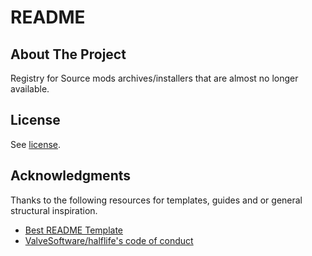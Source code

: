 # README

## About The Project

Registry for Source mods archives/installers that are almost no longer available.

## License

See [license](LICENSE.md).

## Acknowledgments

Thanks to the following resources for templates, guides and or general structural inspiration.

- [Best README Template](https://github.com/othneildrew/Best-README-Template)
- [ValveSoftware/halflife's code of conduct](https://github.com/ValveSoftware/halflife?tab=readme-ov-file#conduct)
